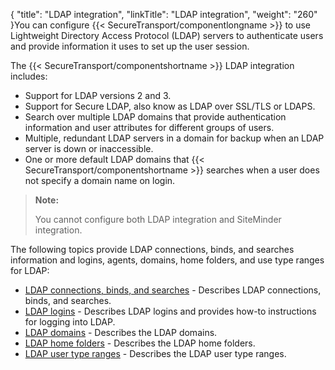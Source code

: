 {
    "title": "LDAP integration",
    "linkTitle": "LDAP integration",
    "weight": "260"
}You can configure {{< SecureTransport/componentlongname  >}} to use Lightweight Directory Access Protocol (LDAP) servers to authenticate users and provide information it uses to set up the user session.

The {{< SecureTransport/componentshortname  >}} LDAP integration includes:

-   Support for LDAP versions 2 and 3.
-   Support for Secure LDAP, also know as LDAP over SSL/TLS or LDAPS.
-   Search over multiple LDAP domains that provide authentication information and user attributes for different groups of users.
-   Multiple, redundant LDAP servers in a domain for backup when an LDAP server is down or inaccessible.
-   One or more default LDAP domains that {{< SecureTransport/componentshortname >}} searches when a user does not specify a domain name on login.

> **Note:**
>
> You cannot configure both LDAP integration and SiteMinder integration.

The following topics provide LDAP connections, binds, and searches information and logins, agents, domains, home folders, and use type ranges for LDAP:

-   <a href="../c_st_ldap_connections_binds_searches" class="MCXref xref">LDAP connections, binds, and searches</a> - Describes LDAP connections, binds, and searches.
-   <a href="../c_st_ldap_logins" class="MCXref xref">LDAP logins</a> - Describes LDAP logins and provides how-to instructions for logging into LDAP.
-   <a href="../t_st_ldapsettings" class="MCXref xref">LDAP domains</a> - Describes the LDAP domains.
-   <a href="../t_st_ldaphomefolders" class="MCXref xref">LDAP home folders</a> - Describes the LDAP home folders.
-   <a href="../t_st_ldapusertype" class="MCXref xref">LDAP user type ranges</a> - Describes the LDAP user type ranges.
